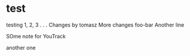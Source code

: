 test
====

testing 1, 2, 3
.
.
.
Changes by tomasz
More changes
foo-bar
Another line

SOme note for YouTrack

another one

